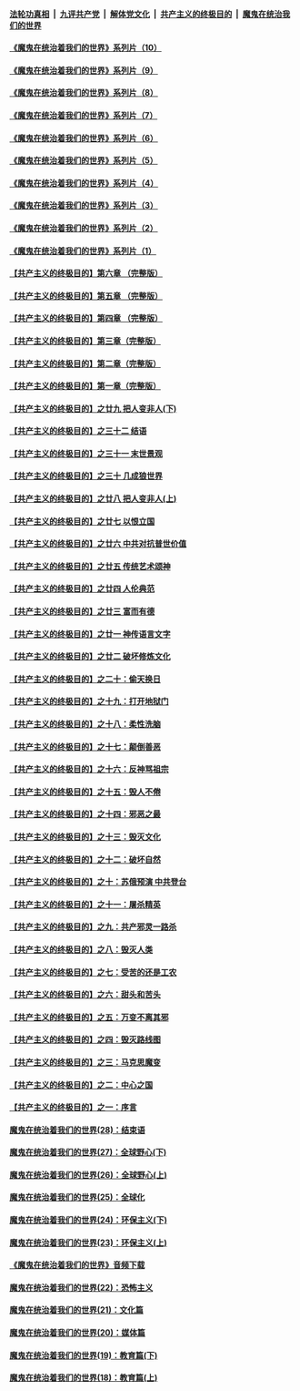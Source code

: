 

####  [法轮功真相](../../../../basic/blob/master/README.md?t=08040331) &nbsp;|&nbsp; [九评共产党](../../../../9ping.md/blob/master/README.md?t=08040331) &nbsp;|&nbsp; [解体党文化](../../../../jtdwh.md/blob/master/README.md?t=08040331)  &nbsp;|&nbsp; [共产主义的终极目的](../../../../gczydzjmd.md/blob/master/README.md?t=08040331) &nbsp;|&nbsp; [魔鬼在统治我们的世界](../../../../mgztzwmdsj.md/blob/master/README.md?t=08040331) 

#### [《魔鬼在统治着我们的世界》系列片（10）](../pages/nsc422/n12292670.md?t=08040331) 

#### [《魔鬼在统治着我们的世界》系列片（9）](../pages/nsc422/n12290859.md?t=08040331) 

#### [《魔鬼在统治着我们的世界》系列片（8）](../pages/nsc422/n12287445.md?t=08040331) 

#### [《魔鬼在统治着我们的世界》系列片（7）](../pages/nsc422/n12283425.md?t=08040331) 

#### [《魔鬼在统治着我们的世界》系列片（6）](../pages/nsc422/n12282314.md?t=08040331) 

#### [《魔鬼在统治着我们的世界》系列片（5）](../pages/nsc422/n12281419.md?t=08040331) 

#### [《魔鬼在统治着我们的世界》系列片（4）](../pages/nsc422/n12274024.md?t=08040331) 

#### [《魔鬼在统治着我们的世界》系列片（3）](../pages/nsc422/n12271322.md?t=08040331) 

#### [《魔鬼在统治着我们的世界》系列片（2）](../pages/nsc422/n12269049.md?t=08040331) 

#### [《魔鬼在统治着我们的世界》系列片（1）](../pages/nsc422/n12267575.md?t=08040331) 

#### [【共产主义的终极目的】第六章 （完整版）](../pages/nsc422/n11428913.md?t=08040331) 

#### [【共产主义的终极目的】第五章 （完整版）](../pages/nsc422/n11428912.md?t=08040331) 

#### [【共产主义的终极目的】第四章 （完整版）](../pages/nsc422/n11428907.md?t=08040331) 

#### [【共产主义的终极目的】第三章（完整版）](../pages/nsc422/n11428848.md?t=08040331) 

#### [【共产主义的终极目的】第二章（完整版）](../pages/nsc422/n11428831.md?t=08040331) 

#### [【共产主义的终极目的】第一章（完整版）](../pages/nsc422/n11417651.md?t=08040331) 

#### [【共产主义的终极目的】之廿九 把人变非人(下)](../pages/nsc422/n11344140.md?t=08040331) 

#### [【共产主义的终极目的】之三十二 结语](../pages/nsc422/n11360535.md?t=08040331) 

#### [【共产主义的终极目的】之三十一 末世景观](../pages/nsc422/n11351129.md?t=08040331) 

#### [【共产主义的终极目的】之三十 几成狼世界](../pages/nsc422/n11348280.md?t=08040331) 

#### [【共产主义的终极目的】之廿八 把人变非人(上)](../pages/nsc422/n11340492.md?t=08040331) 

#### [【共产主义的终极目的】之廿七 以恨立国](../pages/nsc422/n11336944.md?t=08040331) 

#### [【共产主义的终极目的】之廿六 中共对抗普世价值](../pages/nsc422/n11324785.md?t=08040331) 

#### [【共产主义的终极目的】之廿五 传统艺术颂神](../pages/nsc422/n11296396.md?t=08040331) 

#### [【共产主义的终极目的】之廿四 人伦典范](../pages/nsc422/n11296397.md?t=08040331) 

#### [【共产主义的终极目的】之廿三 富而有德](../pages/nsc422/n11283598.md?t=08040331) 

#### [【共产主义的终极目的】之廿一 神传语言文字](../pages/nsc422/n11263265.md?t=08040331) 

#### [【共产主义的终极目的】之廿二 破坏修炼文化](../pages/nsc422/n11245728.md?t=08040331) 

#### [【共产主义的终极目的】之二十：偷天换日](../pages/nsc422/n11238846.md?t=08040331) 

#### [【共产主义的终极目的】之十九：打开地狱门](../pages/nsc422/n11206376.md?t=08040331) 

#### [【共产主义的终极目的】之十八：柔性洗脑](../pages/nsc422/n11199994.md?t=08040331) 

#### [【共产主义的终极目的】之十七：颠倒善恶](../pages/nsc422/n11179782.md?t=08040331) 

#### [【共产主义的终极目的】之十六：反神骂祖宗](../pages/nsc422/n11166798.md?t=08040331) 

#### [【共产主义的终极目的】之十五：毁人不倦](../pages/nsc422/n11166792.md?t=08040331) 

#### [【共产主义的终极目的】之十四：邪恶之最](../pages/nsc422/n11150249.md?t=08040331) 

#### [【共产主义的终极目的】之十三：毁灭文化](../pages/nsc422/n11135227.md?t=08040331) 

#### [【共产主义的终极目的】之十二：破坏自然](../pages/nsc422/n11135214.md?t=08040331) 

#### [【共产主义的终极目的】之十：苏俄预演 中共登台](../pages/nsc422/n11118424.md?t=08040331) 

#### [【共产主义的终极目的】之十一：屠杀精英](../pages/nsc422/n11118442.md?t=08040331) 

#### [【共产主义的终极目的】之九：共产邪灵一路杀](../pages/nsc422/n11114139.md?t=08040331) 

#### [【共产主义的终极目的】之八：毁灭人类](../pages/nsc422/n11108503.md?t=08040331) 

#### [【共产主义的终极目的】之七：受苦的还是工农](../pages/nsc422/n11101809.md?t=08040331) 

#### [【共产主义的终极目的】之六：甜头和苦头](../pages/nsc422/n11096971.md?t=08040331) 

#### [【共产主义的终极目的】之五：万变不离其邪](../pages/nsc422/n11091285.md?t=08040331) 

#### [【共产主义的终极目的】之四：毁灭路线图](../pages/nsc422/n11086284.md?t=08040331) 

#### [【共产主义的终极目的】之三：马克思魔变](../pages/nsc422/n11061941.md?t=08040331) 

#### [【共产主义的终极目的】之二：中心之国](../pages/nsc422/n11047728.md?t=08040331) 

#### [【共产主义的终极目的】之一：序言](../pages/nsc422/n11086077.md?t=08040331) 

#### [魔鬼在统治着我们的世界(28)：结束语](../pages/nsc422/n10936246.md?t=08040331) 

#### [魔鬼在统治着我们的世界(27)：全球野心(下)](../pages/nsc422/n10928319.md?t=08040331) 

#### [魔鬼在统治着我们的世界(26)：全球野心(上)](../pages/nsc422/n10900318.md?t=08040331) 

#### [魔鬼在统治着我们的世界(25)：全球化](../pages/nsc422/n10788205.md?t=08040331) 

#### [魔鬼在统治着我们的世界(24)：环保主义(下)](../pages/nsc422/n10695307.md?t=08040331) 

#### [魔鬼在统治着我们的世界(23)：环保主义(上)](../pages/nsc422/n10688613.md?t=08040331) 

#### [《魔鬼在统治着我们的世界》音频下载](../pages/nsc422/n10635553.md?t=08040331) 

#### [魔鬼在统治着我们的世界(22)：恐怖主义](../pages/nsc422/n10614727.md?t=08040331) 

#### [魔鬼在统治着我们的世界(21)：文化篇](../pages/nsc422/n10597706.md?t=08040331) 

#### [魔鬼在统治着我们的世界(20)：媒体篇](../pages/nsc422/n10586579.md?t=08040331) 

#### [魔鬼在统治着我们的世界(19)：教育篇(下)](../pages/nsc422/n10564808.md?t=08040331) 

#### [魔鬼在统治着我们的世界(18)：教育篇(上)](../pages/nsc422/n10526970.md?t=08040331) 

